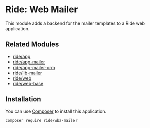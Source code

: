 # Ride: Web Mailer

This module adds a backend for the mailer templates to a Ride web application.

## Related Modules 

- [ride/app](https://github.com/all-ride/ride-app)
- [ride/app-mailer](https://github.com/all-ride/ride-app-mailer)
- [ride/app-mailer-orm](https://github.com/all-ride/ride-app-mailer-orm)
- [ride/lib-mailer](https://github.com/all-ride/ride-lib-mailer)
- [ride/web](https://github.com/all-ride/ride-web)
- [ride/web-base](https://github.com/all-ride/ride-web-base)

## Installation

You can use [Composer](http://getcomposer.org) to install this application.

```
composer require ride/wba-mailer
```
